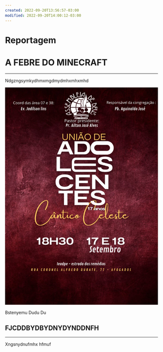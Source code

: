 ```yaml
---
created: 2022-09-20T13:56:57-03:00
modified: 2022-09-20T14:00:12-03:00
---
```


# Reportagem

# A FEBRE DO MINECRAFT
---

Ndgzngsymkydhmxmgdmydmhxmhxmhd

![Image](./0edfda11750413a6a8a2b6c923e542f4.jpg) 

Bstenyemu Dudu Du

FJCDDBYDBYDNYDYNDDNFH
---


---

Xngsnydnufmhx hfmuf
